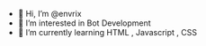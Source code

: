 - 👋 Hi, I’m @envrix
- 👀 I’m interested in Bot Development
- 🌱 I’m currently learning HTML , Javascript , CSS


<!---
envrix/envrix is a ✨ special ✨ repository because its `README.md` (this file) appears on your GitHub profile.
You can click the Preview link to take a look at your changes.
--->

